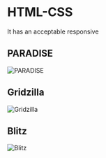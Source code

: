 # HTML-CSS

It has an acceptable responsive

## PARADISE
![PARADISE](https://github.com/santiagomonterof/HTML-CSS/assets/108990849/5e4b5aca-64d9-457d-a007-e6b14edd68c1)

## Gridzilla
![Gridzilla](https://github.com/santiagomonterof/HTML-CSS/assets/108990849/bfee0010-83fe-4c61-9202-27634c310cd2)

## Blitz
![Blitz](https://github.com/santiagomonterof/HTML-CSS/assets/108990849/019eb168-1d6f-4b42-a690-1c71c7fb9119)
